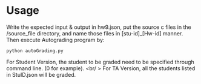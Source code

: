 # Usage 
Write the expected input & output in hw9.json, put the source c files in the /source_file directory, and name those files in [stu-id]_[Hw-id] manner.  
Then execute Autograding program by:
	
	python autoGrading.py
	
For Student Version, the student to be graded need to be specified through command line. (0 for example). <br/ >
For TA Version, all the students listed in StuID.json will be graded. 
	
	